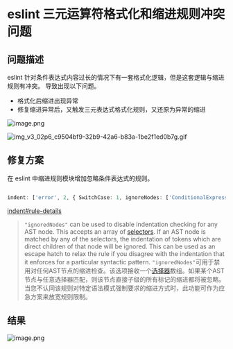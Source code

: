 # eslint 三元运算符格式化和缩进规则冲突问题


## 问题描述

eslint 针对条件表达式内容过长的情况下有一套格式化逻辑，但是这套逻辑与缩进规则有冲突。
导致出现以下问题。
- 格式化后缩进出现异常
- 修复缩进异常后，又触发三元表达式格式化规则，又还原为异常的缩进

![image.png](https://p26-juejin-sign.byteimg.com/tos-cn-i-k3u1fbpfcp/647fbbb1cb9648bd9afbd3f4633536c2~tplv-k3u1fbpfcp-jj-mark-v1:0:0:0:0:5o6Y6YeR5oqA5pyv56S-5Yy6:q75.awebp?rk3s=bb34011d&x-expires=1756277107&x-signature=53AGj%2F53c6waNUlAbzx4QtGu98w%3D)


![img_v3_02p6_c9504bf9-32b9-42a6-b83a-1be2f1ed0b7g.gif](https://p26-juejin-sign.byteimg.com/tos-cn-i-k3u1fbpfcp/cc8e985c119e4618a2fed8d6285a5334~tplv-k3u1fbpfcp-jj-mark-v1:0:0:0:0:5o6Y6YeR5oqA5pyv56S-5Yy6:q75.awebp?rk3s=bb34011d&x-expires=1756277107&x-signature=NTuBI2GkTOpG60%2FC%2BvTAc%2BMKT44%3D)


## 修复方案

在 eslint 中缩进规则模块增加忽略条件表达式的规则。

```ts

indent: ['error', 2, { SwitchCase: 1, ignoreNodes: ['ConditionalExpression'] }],
```

[indent#rule-details](https://eslint.org/docs/latest/rules/indent#rule-details)

>  `"ignoredNodes"` can be used to disable indentation checking for any AST node. This accepts an array of [selectors](https://eslint.org/docs/latest/extend/selectors). If an AST node is matched by any of the selectors, the indentation of tokens which are direct children of that node will be ignored. This can be used as an escape hatch to relax the rule if you disagree with the indentation that it enforces for a particular syntactic pattern.
>  `"ignoredNodes"`可用于禁用对任何AST节点的缩进检查。该选项接收一个[选择器](https://eslint.org/docs/latest/extend/selectors)数组。如果某个AST节点与任意选择器匹配，则该节点直接子级的所有标记的缩进都将被忽略。当您不认同该规则对特定语法模式强制要求的缩进方式时，此功能可作为应急方案来放宽规则限制。



## 结果

![image.png](https://p26-juejin-sign.byteimg.com/tos-cn-i-k3u1fbpfcp/71f85179f19843f49b18e6eae9fc4fae~tplv-k3u1fbpfcp-jj-mark-v1:0:0:0:0:5o6Y6YeR5oqA5pyv56S-5Yy6:q75.awebp?rk3s=bb34011d&x-expires=1756277107&x-signature=bXNqbXQv22mP32xVfZlLurhTH%2BQ%3D)